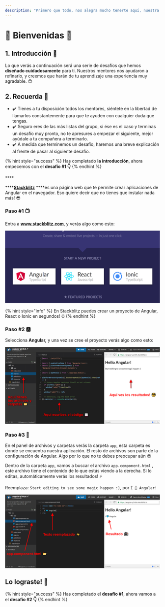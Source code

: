 ```yaml
---
description: "Primero que todo, nos alegra mucho tenerte aquí, nuestra misión es ayudarte a que te sientas cómoda todo el tiempo. Si en algún momento necesitas ayuda, no dudes en buscarnos, estamos aquí para ti. \uD83D\uDE09"
---
```


# 💃 Bienvenidas 💃

## 1. Introducción 💪

Lo que verás a continuación será una serie de desafíos que hemos **diseñado cuidadosamente** para ti. Nuestros mentores nos ayudaron a refinarlo, y creemos que harán de tu aprendizaje una experiencia muy agradable. 😊

## 2. Recuerda 👀

* ✔️ Tienes a tu disposición todos los mentores, siéntete en la libertad de llamarlos constantemente para que te ayuden con cualquier duda que tengas.
* ✔️ Seguro eres de las más listas del grupo, si ése es el caso y terminas un desafío muy pronto, no te apresures a empezar el siguiente, mejor ayúdale a tu compañera a terminarlo.
* ✔️ A medida que terminemos un desafío, haremos una breve explicación al frente de pasar al siguiente desafío.

{% hint style="success" %}
Has completado **la introducción**, ahora empecemos con el **desafío \#1 👇**
{% endhint %}

\*\*\*\*

\*\*\*\*[**Stackblitz**](https://stackblitz.com/) ****es una página web que te permite crear aplicaciones de Angular en el navegador. Eso quiere decir que no tienes que instalar nada más! 😎

### Paso \#1 📺

Entra a **www.stackblitz.com**, y verás algo como esto:

![](.gitbook/assets/image.png)

{% hint style="info" %}
En Stackblitz puedes crear un proyecto de Angular, React o Ionic en segundos! ⏰
{% endhint %}

### Paso \#2 🅰

Selecciona **Angular,** y una vez se cree el proyecto verás algo como esto:

![](.gitbook/assets/image%20%281%29.png)

### Paso \#3 📂

En el panel de archivos y carpetas verás la carpeta `app`, esta carpeta es donde se encuentra nuestra aplicación. El resto de archivos son parte de la configuración de Angular. Algo por lo que no te debes preocupar aún 😉

Dentro de la carpeta `app`, vamos a buscar el archivo `app.component.html` , este archivo tiene el contenido de lo que estás viendo a la derecha. Si lo editas, automáticamente verás los resultados! ⚡️

Reemplaza: `Start editing to see some magic happen :)`, por `I 💙 Angular!`

![](.gitbook/assets/image%20%282%29.png)

## Lo lograste! 💪

{% hint style="success" %}
Has completado el **desafío \#1**, ahora vamos a el **desafío \#2 👇**
{% endhint %}




